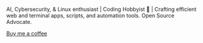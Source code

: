 AI, Cybersecurity, & Linux enthusiast | Coding Hobbyist 🚀 | Crafting efficient web and terminal apps, scripts, and automation tools. Open Source Advocate.


[Buy me a coffee](https://www.buymeacoffee.com/markbradley)
